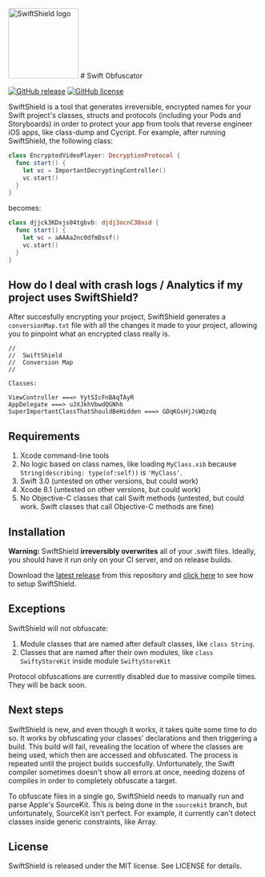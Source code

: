 <img src="http://i.imgur.com/0ksj7Gh.png" alt="SwiftShield logo" height="140" >
# Swift Obfuscator

[![GitHub release](https://img.shields.io/github/tag/rockbruno/swiftshield.svg)](https://github.com/rockbruno/swiftshield/releases)
[![GitHub license](https://img.shields.io/badge/license-MIT-lightgrey.svg)](https://raw.githubusercontent.com/rockbruno/swiftshield/master/LICENSE)

SwiftShield is a tool that generates irreversible, encrypted names for your Swift project's classes, structs and protocols (including your Pods and Storyboards) in order to protect your app from tools that reverse engineer iOS apps, like class-dump and Cycript.
For example, after running SwiftShield, the following class:
```swift
class EncryptedVideoPlayer: DecryptionProtocol {
  func start() {
    let vc = ImportantDecryptingController()
    vc.start()
  }
}
```
becomes:
```swift
class djjck3KDxjs04tgbvb: djdj3ocnC38nid {
  func start() {
    let vc = aAAAa2nc0dfmDssf()
    vc.start()
  }
}
```


## How do I deal with crash logs / Analytics if my project uses SwiftShield?

After succesfully encrypting your project, SwiftShield generates a `conversionMap.txt` file with all the changes it made to your project, allowing you to pinpoint what an encrypted class really is.
````
//
//  SwiftShield
//  Conversion Map
//

Classes:

ViewController ===> YytSIcFnBAqTAyR
AppDelegate ===> uJXJkhVbwdQGNhh
SuperImportantClassThatShouldBeHidden ===> GDqKGsHjJsWQzdq
````


## Requirements

1. Xcode command-line tools
2. No logic based on class names, like loading `MyClass.xib` because `String(describing: type(of:self))` is `'MyClass'`.
2. Swift 3.0 (untested on other versions, but could work)
3. Xcode 8.1 (untested on other versions, but could work)
4. No Objective-C classes that call Swift methods (untested, but could work. Swift classes that call Objective-C methods are fine)


## Installation

**Warning:** SwiftShield **irreversibly overwrites** all of your .swift files. Ideally, you should have it run only on your CI server, and on release builds.

Download the [latest release](https://github.com/rockbruno/swiftshield/releases) from this repository and [click here](https://github.com/rockbruno/swiftshield/blob/master/USAGE.md) to see how to setup SwiftShield.


## Exceptions

SwiftShield will not obfuscate:

1. Module classes that are named after default classes, like `class String`.
2. Classes that are named after their own modules, like `class SwiftyStoreKit` inside module `SwiftyStoreKit`

Protocol obfuscations are currently disabled due to massive compile times. They will be back soon.


## Next steps

SwiftShield is new, and even though it works, it takes quite some time to do so. It works by obfuscating your classes' declarations and then triggering a build. This build will fail, revealing the location of where the classes are being used, which then are accessed and obfuscated. The process is repeated until the project builds succesfully. Unfortunately, the Swift compiler sometimes doesn't show all errors at once, needing dozens of compiles in order to completely obfuscate a target.

To obfuscate files in a single go, SwiftShield needs to manually run and parse Apple's SourceKit. This is being done in the `sourcekit` branch, but unfortunately, SourceKit isn't perfect. For example, it currently can't detect classes inside generic constraints, like Array<MyClass>.


## License

SwiftShield is released under the MIT license. See LICENSE for details.
